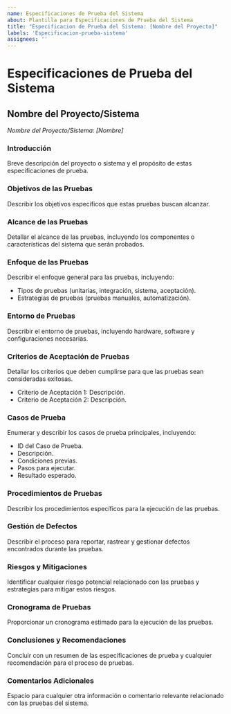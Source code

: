 ```yaml
---
name: Especificaciones de Prueba del Sistema
about: Plantilla para Especificaciones de Prueba del Sistema
title: "Especificacion de Prueba del Sistema: [Nombre del Proyecto]"
labels: 'Especificacion-prueba-sistema'
assignees: ''
---
```

# Especificaciones de Prueba del Sistema

## Nombre del Proyecto/Sistema
*Nombre del Proyecto/Sistema: [Nombre]*

### Introducción
Breve descripción del proyecto o sistema y el propósito de estas especificaciones de prueba.

### Objetivos de las Pruebas
Describir los objetivos específicos que estas pruebas buscan alcanzar.

### Alcance de las Pruebas
Detallar el alcance de las pruebas, incluyendo los componentes o características del sistema que serán probados.

### Enfoque de las Pruebas
Describir el enfoque general para las pruebas, incluyendo:
- Tipos de pruebas (unitarias, integración, sistema, aceptación).
- Estrategias de pruebas (pruebas manuales, automatización).

### Entorno de Pruebas
Describir el entorno de pruebas, incluyendo hardware, software y configuraciones necesarias.

### Criterios de Aceptación de Pruebas
Detallar los criterios que deben cumplirse para que las pruebas sean consideradas exitosas.

- Criterio de Aceptación 1: Descripción.
- Criterio de Aceptación 2: Descripción.

### Casos de Prueba
Enumerar y describir los casos de prueba principales, incluyendo:
- ID del Caso de Prueba.
- Descripción.
- Condiciones previas.
- Pasos para ejecutar.
- Resultado esperado.

### Procedimientos de Pruebas
Describir los procedimientos específicos para la ejecución de las pruebas.

### Gestión de Defectos
Describir el proceso para reportar, rastrear y gestionar defectos encontrados durante las pruebas.

### Riesgos y Mitigaciones
Identificar cualquier riesgo potencial relacionado con las pruebas y estrategias para mitigar estos riesgos.

### Cronograma de Pruebas
Proporcionar un cronograma estimado para la ejecución de las pruebas.

### Conclusiones y Recomendaciones
Concluir con un resumen de las especificaciones de prueba y cualquier recomendación para el proceso de pruebas.

### Comentarios Adicionales
Espacio para cualquier otra información o comentario relevante relacionado con las pruebas del sistema.

